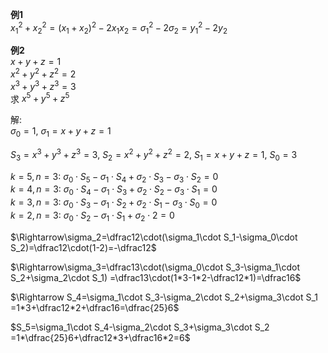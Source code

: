**例1**  
 $x_1^2+x_2^2=(x_1+x_2)^2-2x_1x_2=\sigma_1^2-2\sigma_2=y_1^2-2y_2$   
  
**例2**  
 $x+y+z=1$   
 $x^2+y^2+z^2=2$   
 $x^3+y^3+z^3=3$   
求 $x^5+y^5+z^5$   
  
解:  
 $\sigma_0=1,\ \sigma_1=x+y+z=1$   
  
 $S_3=x^3+y^3+z^3=3,\ S_2=x^2+y^2+z^2=2,\ S_1=x+y+z=1,\ S_0=3$   
  
 $k=5,n=3:\ \sigma_0\cdot S_5-\sigma_1\cdot S_4+\sigma_2\cdot S_3-\sigma_3\cdot S_2=0$   
 $k=4,n=3:\ \sigma_0\cdot S_4-\sigma_1\cdot S_3+\sigma_2\cdot S_2-\sigma_3\cdot S_1=0$   
 $k=3,n=3:\ \sigma_0\cdot S_3-\sigma_1\cdot S_2+\sigma_2\cdot S_1-\sigma_3\cdot S_0=0$   
 $k=2,n=3:\ \sigma_0\cdot S_2-\sigma_1\cdot S_1+\sigma_2\cdot 2=0$   
  
 $\Rightarrow\sigma_2=\dfrac12\cdot(\sigma_1\cdot S_1-\sigma_0\cdot S_2)=\dfrac12\cdot(1-2)=-\dfrac12$   
  
 $\Rightarrow\sigma_3=\dfrac13\cdot(\sigma_0\cdot S_3-\sigma_1\cdot S_2+\sigma_2\cdot S_1)  
=\dfrac13\cdot(1*3-1*2-\dfrac12*1)=\dfrac16$   
  
 $\Rightarrow S_4=\sigma_1\cdot S_3-\sigma_2\cdot S_2+\sigma_3\cdot S_1  
=1*3+\dfrac12*2+\dfrac16=\dfrac{25}6$   
  
 $S_5=\sigma_1\cdot S_4-\sigma_2\cdot S_3+\sigma_3\cdot S_2  
=1*\dfrac{25}6+\dfrac12*3+\dfrac16*2=6$   
